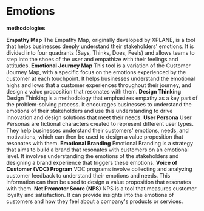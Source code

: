 # Emotions

**methodologies**

**Empathy Map**
The Empathy Map, originally developed by XPLANE, is a tool that helps businesses deeply understand their stakeholders' emotions. It is divided into four quadrants (Says, Thinks, Does, Feels) and allows teams to step into the shoes of the user and empathize with their feelings and attitudes.
**Emotional Journey Map**
This tool is a variation of the Customer Journey Map, with a specific focus on the emotions experienced by the customer at each touchpoint. It helps businesses understand the emotional highs and lows that a customer experiences throughout their journey, and design a value proposition that resonates with them.
**Design Thinking**
Design Thinking is a methodology that emphasizes empathy as a key part of the problem-solving process. It encourages businesses to understand the emotions of their stakeholders and use this understanding to drive innovation and design solutions that meet their needs.
**User Persona**
User Personas are fictional characters created to represent different user types. They help businesses understand their customers' emotions, needs, and motivations, which can then be used to design a value proposition that resonates with them.
**Emotional Branding**
Emotional Branding is a strategy that aims to build a brand that resonates with customers on an emotional level. It involves understanding the emotions of the stakeholders and designing a brand experience that triggers these emotions.
**Voice of Customer (VOC) Program**
VOC programs involve collecting and analyzing customer feedback to understand their emotions and needs. This information can then be used to design a value proposition that resonates with them.
**Net Promoter Score (NPS)**
NPS is a tool that measures customer loyalty and satisfaction. It can provide insights into the emotions of customers and how they feel about a company's products or services.